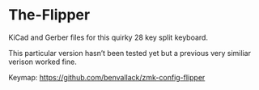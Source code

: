 # The-Flipper
KiCad and Gerber files for this quirky 28 key split keyboard.

This particular version hasn’t been tested yet but a previous very similiar verison worked fine. 

Keymap: https://github.com/benvallack/zmk-config-flipper
